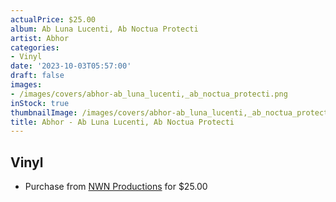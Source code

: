 ```yaml
---
actualPrice: $25.00
album: Ab Luna Lucenti, Ab Noctua Protecti
artist: Abhor
categories:
- Vinyl
date: '2023-10-03T05:57:00'
draft: false
images:
- /images/covers/abhor-ab_luna_lucenti,_ab_noctua_protecti.png
inStock: true
thumbnailImage: /images/covers/abhor-ab_luna_lucenti,_ab_noctua_protecti-thumb.png
title: Abhor - Ab Luna Lucenti, Ab Noctua Protecti
---
```


## Vinyl
* Purchase from [NWN Productions](http://shop.nwnprod.com/index.php?route=product/product&path=75&product_id=40822&sort=pd.name&order=ASC) for $25.00
